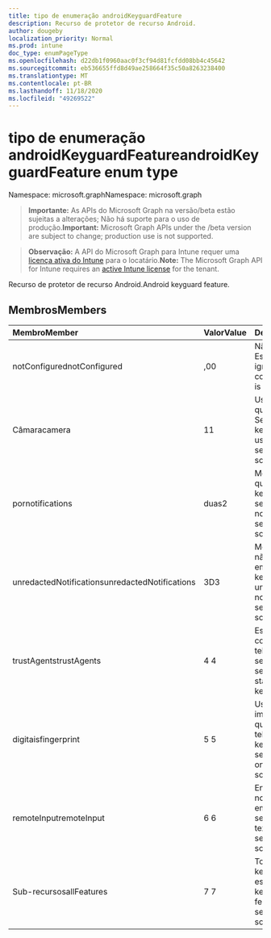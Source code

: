 ```yaml
---
title: tipo de enumeração androidKeyguardFeature
description: Recurso de protetor de recurso Android.
author: dougeby
localization_priority: Normal
ms.prod: intune
doc_type: enumPageType
ms.openlocfilehash: d22db1f0960aac0f3cf94d81fcfdd08bb4c45642
ms.sourcegitcommit: eb536655ffd8d49ae258664f35c50a8263238400
ms.translationtype: MT
ms.contentlocale: pt-BR
ms.lasthandoff: 11/18/2020
ms.locfileid: "49269522"
---
```

# <a name="androidkeyguardfeature-enum-type"></a><span data-ttu-id="b0d59-103">tipo de enumeração androidKeyguardFeature</span><span class="sxs-lookup"><span data-stu-id="b0d59-103">androidKeyguardFeature enum type</span></span>

<span data-ttu-id="b0d59-104">Namespace: microsoft.graph</span><span class="sxs-lookup"><span data-stu-id="b0d59-104">Namespace: microsoft.graph</span></span>

> <span data-ttu-id="b0d59-105">**Importante:** As APIs do Microsoft Graph na versão/beta estão sujeitas a alterações; Não há suporte para o uso de produção.</span><span class="sxs-lookup"><span data-stu-id="b0d59-105">**Important:** Microsoft Graph APIs under the /beta version are subject to change; production use is not supported.</span></span>

> <span data-ttu-id="b0d59-106">**Observação:** A API do Microsoft Graph para Intune requer uma [licença ativa do Intune](https://go.microsoft.com/fwlink/?linkid=839381) para o locatário.</span><span class="sxs-lookup"><span data-stu-id="b0d59-106">**Note:** The Microsoft Graph API for Intune requires an [active Intune license](https://go.microsoft.com/fwlink/?linkid=839381) for the tenant.</span></span>

<span data-ttu-id="b0d59-107">Recurso de protetor de recurso Android.</span><span class="sxs-lookup"><span data-stu-id="b0d59-107">Android keyguard feature.</span></span>

## <a name="members"></a><span data-ttu-id="b0d59-108">Membros</span><span class="sxs-lookup"><span data-stu-id="b0d59-108">Members</span></span>
|<span data-ttu-id="b0d59-109">Membro</span><span class="sxs-lookup"><span data-stu-id="b0d59-109">Member</span></span>|<span data-ttu-id="b0d59-110">Valor</span><span class="sxs-lookup"><span data-stu-id="b0d59-110">Value</span></span>|<span data-ttu-id="b0d59-111">Descrição</span><span class="sxs-lookup"><span data-stu-id="b0d59-111">Description</span></span>|
|:---|:---|:---|
|<span data-ttu-id="b0d59-112">notConfigured</span><span class="sxs-lookup"><span data-stu-id="b0d59-112">notConfigured</span></span>|<span data-ttu-id="b0d59-113">,0</span><span class="sxs-lookup"><span data-stu-id="b0d59-113">0</span></span>|<span data-ttu-id="b0d59-114">Não configurado; Esse valor é ignorado.</span><span class="sxs-lookup"><span data-stu-id="b0d59-114">Not configured; this value is ignored.</span></span>|
|<span data-ttu-id="b0d59-115">Câmara</span><span class="sxs-lookup"><span data-stu-id="b0d59-115">camera</span></span>|<span data-ttu-id="b0d59-116">1</span><span class="sxs-lookup"><span data-stu-id="b0d59-116">1</span></span>|<span data-ttu-id="b0d59-117">Uso da câmera quando em telas do Secure keyguard.</span><span class="sxs-lookup"><span data-stu-id="b0d59-117">Camera usage when on secure keyguard screens.</span></span>|
|<span data-ttu-id="b0d59-118">por</span><span class="sxs-lookup"><span data-stu-id="b0d59-118">notifications</span></span>|<span data-ttu-id="b0d59-119">duas</span><span class="sxs-lookup"><span data-stu-id="b0d59-119">2</span></span>|<span data-ttu-id="b0d59-120">Mostrar notificações quando em telas do keyguard seguras.</span><span class="sxs-lookup"><span data-stu-id="b0d59-120">Showing notifications when on secure keyguard screens.</span></span>|
|<span data-ttu-id="b0d59-121">unredactedNotifications</span><span class="sxs-lookup"><span data-stu-id="b0d59-121">unredactedNotifications</span></span>|<span data-ttu-id="b0d59-122">3D</span><span class="sxs-lookup"><span data-stu-id="b0d59-122">3</span></span>|<span data-ttu-id="b0d59-123">Mostrar notificações não redigidas quando em telas do Secure keyguard.</span><span class="sxs-lookup"><span data-stu-id="b0d59-123">Showing unredacted notifications when on secure keyguard screens.</span></span>|
|<span data-ttu-id="b0d59-124">trustAgents</span><span class="sxs-lookup"><span data-stu-id="b0d59-124">trustAgents</span></span>|<span data-ttu-id="b0d59-125">4 </span><span class="sxs-lookup"><span data-stu-id="b0d59-125">4</span></span>|<span data-ttu-id="b0d59-126">Estado do agente de confiança quando em telas de proteção de segurança seguras.</span><span class="sxs-lookup"><span data-stu-id="b0d59-126">Trust agent state when on secure keyguard screens.</span></span>|
|<span data-ttu-id="b0d59-127">digitais</span><span class="sxs-lookup"><span data-stu-id="b0d59-127">fingerprint</span></span>|<span data-ttu-id="b0d59-128">5 </span><span class="sxs-lookup"><span data-stu-id="b0d59-128">5</span></span>|<span data-ttu-id="b0d59-129">Uso do sensor de impressão digital quando estiver em telas do Secure keyguard.</span><span class="sxs-lookup"><span data-stu-id="b0d59-129">Fingerprint sensor usage when on secure keyguard screens.</span></span>|
|<span data-ttu-id="b0d59-130">remoteInput</span><span class="sxs-lookup"><span data-stu-id="b0d59-130">remoteInput</span></span>|<span data-ttu-id="b0d59-131">6 </span><span class="sxs-lookup"><span data-stu-id="b0d59-131">6</span></span>|<span data-ttu-id="b0d59-132">Entrada de texto de notificação quando em telas de keyguard seguras.</span><span class="sxs-lookup"><span data-stu-id="b0d59-132">Notification text entry when on secure keyguard screens.</span></span>|
|<span data-ttu-id="b0d59-133">Sub-recursos</span><span class="sxs-lookup"><span data-stu-id="b0d59-133">allFeatures</span></span>|<span data-ttu-id="b0d59-134">7 </span><span class="sxs-lookup"><span data-stu-id="b0d59-134">7</span></span>|<span data-ttu-id="b0d59-135">Todos os recursos de keyguard quando estão no Secure keyguard.</span><span class="sxs-lookup"><span data-stu-id="b0d59-135">All keyguard features when on secure keyguard screens.</span></span>|




